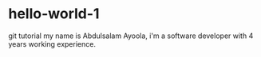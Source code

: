 # hello-world-1
git tutorial
my name is Abdulsalam Ayoola, i'm a software developer with 4 years working experience.

